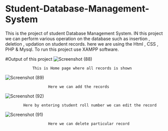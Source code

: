 # Student-Database-Management-System
This is the project of student Database Management System. IN this project we can perform various operation on the database such as insertion , deletion , updation  on student records. here we are using the Html , CSS , PHP &amp; Mysql. To run this project use XAMPP software.

#Output of this project
![Screenshot (88)](https://user-images.githubusercontent.com/99081628/205954833-4034035f-a762-4d8e-b28c-192e89edf475.png)
   
                This is Home page where all records is shown
                
![Screenshot (89)](https://user-images.githubusercontent.com/99081628/205955003-27bac922-6b2d-42a0-af13-9189264ada58.png)

                       Here we can add the records
               
![Screenshot (92)](https://user-images.githubusercontent.com/99081628/205956503-c109cd7e-8aea-4244-b2f2-6a59dbe78a0c.png)

            Here by entering student roll number we can edit the record
            
![Screenshot (91)](https://user-images.githubusercontent.com/99081628/205955043-dd782cdc-2d32-4142-b7a1-dffd823210f3.png)

                       Here we can delete particular record


